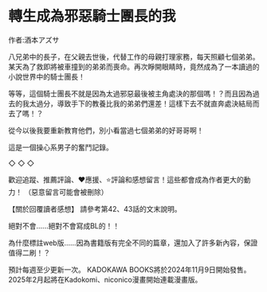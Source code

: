 # 轉生成為邪惡騎士團長的我

作者:酒本アズサ

八兄弟中的長子，在父親去世後，代替工作的母親打理家務，每天照顧七個弟弟。某天為了救即將被車撞到的弟弟而喪命。再次睜開眼睛時，竟然成為了一本讀過的小說世界中的騎士團長！

等等，這個騎士團長不就是因為太過邪惡最後被主角處決的那個嗎！？而且因為過去的我太過分，導致手下的教養比我的弟弟們還差！這樣下去不就直奔處決結局而去了嗎！？

從今以後我要重新教育他們，別小看當過七個弟弟的好哥哥啊！

這是一個操心系男子的奮鬥記錄。

◇    ◇    ◇

歡迎追蹤、推薦評論、❤應援、⭐評論和感想留言！這些都會成為作者更大的動力！
（惡意留言可能會被刪除）

【關於回覆讀者感想】
請參考第42、43話的文末說明。

絕對不會......絕對不會寫成BL的！！

為什麼標註web版......因為書籍版有完全不同的篇章，還加入了許多新內容，保證值得二刷！？

預計每週至少更新一次。
KADOKAWA BOOKS將於2024年11月9日開始發售。
2025年2月起將在Kadokomi、niconico漫畫開始連載漫畫版。

